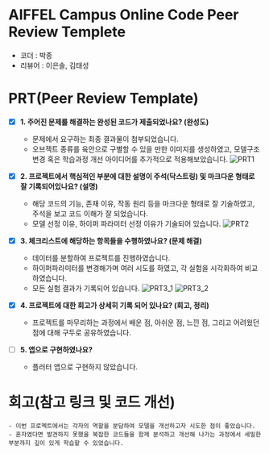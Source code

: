# AIFFEL Campus Online Code Peer Review Templete
- 코더 : 박종
- 리뷰어 : 이은솔, 김태성


# PRT(Peer Review Template)
- [x]  **1. 주어진 문제를 해결하는 완성된 코드가 제출되었나요? (완성도)**
    - 문제에서 요구하는 최종 결과물이 첨부되었습니다.
    - 오브젝트 종류를 육안으로 구별할 수 있을 만한 이미지를 생성하였고, 모델구조 변경 혹은 학습과정 개선 아이디어를 추가적으로 적용해보았습니다.
    ![PRT1](./250314-PRT1.png)
    
- [x]  **2. 프로젝트에서 핵심적인 부분에 대한 설명이 주석(닥스트링) 및 마크다운 형태로 잘 기록되어있나요? (설명)**
    - 해당 코드의 기능, 존재 이유, 작동 원리 등을 마크다운 형태로 잘 기술하였고, 주석을 보고 코드 이해가 잘 되었습니다.
    - 모델 선정 이유, 하이퍼 파라미터 선정 이유가 기술되어 있습니다.
    ![PRT2](./250314-PRT2.png)
        
- [x]  **3. 체크리스트에 해당하는 항목들을 수행하였나요? (문제 해결)**
    - 데이터를 분할하여 프로젝트를 진행하였습니다.
    - 하이퍼파라미터를 변경해가며 여러 시도를 하였고, 각 실험을 시각화하여 비교하였습니다.
    - 모든 실험 결과가 기록되어 있습니다.
    ![PRT3_1](./250314-PRT3_1.png)
    ![PRT3_2](./250314-PRT3_2.png)
        
- [x]  **4. 프로젝트에 대한 회고가 상세히 기록 되어 있나요? (회고, 정리)**
    - 프로젝트를 마무리하는 과정에서 배운 점, 아쉬운 점, 느낀 점, 그리고 어려웠던 점에 대해 구두로 공유하였습니다.
        
- [ ]  **5. 앱으로 구현하였나요?**
    - 플러터 앱으로 구현하지 않았습니다.


# 회고(참고 링크 및 코드 개선)
```
- 이번 프로젝트에서는 각자의 역할을 분담하여 모델을 개선하고자 시도한 점이 좋았습니다.
- 혼자였다면 발견하지 못했을 복잡한 코드들을 함께 분석하고 개선해 나가는 과정에서 세밀한 부분까지 깊이 있게 학습할 수 있었습니다.
```

